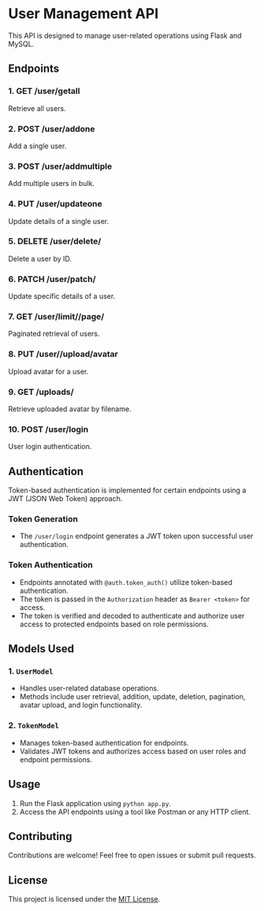# User Management API

This API is designed to manage user-related operations using Flask and MySQL.

## Endpoints

### 1. GET /user/getall
Retrieve all users.

### 2. POST /user/addone
Add a single user.

### 3. POST /user/addmultiple
Add multiple users in bulk.

### 4. PUT /user/updateone
Update details of a single user.

### 5. DELETE /user/delete/<id>
Delete a user by ID.

### 6. PATCH /user/patch/<id>
Update specific details of a user.

### 7. GET /user/limit/<limit>/page/<page>
Paginated retrieval of users.

### 8. PUT /user/<uid>/upload/avatar
Upload avatar for a user.

### 9. GET /uploads/<filename>
Retrieve uploaded avatar by filename.

### 10. POST /user/login
User login authentication.

## Authentication

Token-based authentication is implemented for certain endpoints using a JWT (JSON Web Token) approach.

### Token Generation
- The `/user/login` endpoint generates a JWT token upon successful user authentication.

### Token Authentication
- Endpoints annotated with `@auth.token_auth()` utilize token-based authentication.
- The token is passed in the `Authorization` header as `Bearer <token>` for access.
- The token is verified and decoded to authenticate and authorize user access to protected endpoints based on role permissions.

## Models Used

### 1. `UserModel`
- Handles user-related database operations.
- Methods include user retrieval, addition, update, deletion, pagination, avatar upload, and login functionality.

### 2. `TokenModel`
- Manages token-based authentication for endpoints.
- Validates JWT tokens and authorizes access based on user roles and endpoint permissions.

## Usage

1. Run the Flask application using `python app.py`.
2. Access the API endpoints using a tool like Postman or any HTTP client.

## Contributing

Contributions are welcome! Feel free to open issues or submit pull requests.

## License

This project is licensed under the [MIT License](LICENSE).
